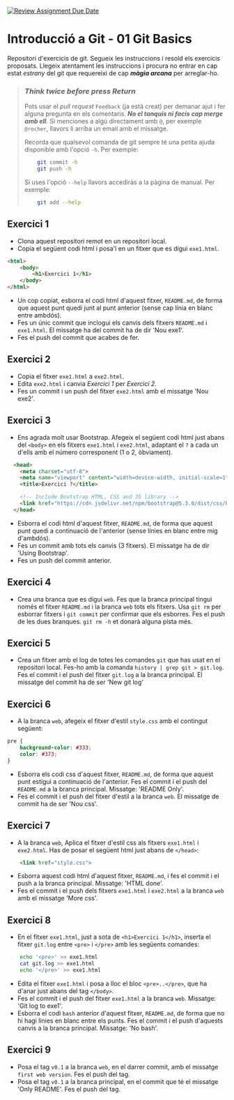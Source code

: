 [![Review Assignment Due Date](https://classroom.github.com/assets/deadline-readme-button-22041afd0340ce965d47ae6ef1cefeee28c7c493a6346c4f15d667ab976d596c.svg)](https://classroom.github.com/a/Lug9WwD2)
# Introducció a Git - 01 Git Basics

Repositori d'exercicis de git. Segueix les instruccions i resold els exercicis
proposats. Llegeix atentament les instruccions i procura no entrar en cap
estat _estrany_ del git que requereixi de cap **_màgia arcana_** per
arreglar-ho.

> ### _Think twice before press Return_
>
> Pots usar el _pull request_ `Feedback` (ja està creat) per demanar ajut i
> fer alguna pregunta en els comentaris. **_No el tanquis ni facis cap merge
> amb ell_**. Si menciones a algú directament amb `@`, per exemple `@rocher`,
> llavors li arriba un email amb el missatge.
>
> Recorda que qualsevol comanda de git sempre té una petita ajuda disponible
> amb l'opció `-h`. Per exemple:
> ```bash
>     git commit -h
>     git push -h
> ```
> Si uses l'opció `--help` llavors accediràs a la pàgina de manual. Per
> exemple:
> ```bash
>     git add --help
> ```

## Exercici 1

  - Clona aquest repositori remot en un repositori local.
  - Copia el següent codi html i posa'l en un fitxer que es digui `exe1.html`.

```html
<html>
    <body>
        <h1>Exercici 1</h1>
    </body>
</html>
```

  - Un cop copiat, esborra el codi html d'aquest fitxer, `README.md`, de forma
    que aquest punt quedi junt al punt anterior (sense cap línia en blanc entre
    ambdós).
  - Fes un únic commit que inclogui els canvis dels fitxers `README.md` i
    `exe1.html`. El missatge ha del commit ha de dir 'Nou exe1'.
  - Fes el push del commit que acabes de fer.

## Exercici 2

  - Copia el fitxer `exe1.html` a `exe2.html`.
  - Edita `exe2.html` i canvia _Exercici 1_ per _Exercici 2_.
  - Fes un commit i un push del fitxer `exe2.html` amb el missatge 'Nou exe2'.

## Exercici 3

  - Ens agrada molt usar Bootstrap. Afegeix el següent codi html just abans del
    `<body>` en els fitxers `exe1.html` i `exe2.html`, adaptant el `?` a cada
    un d'ells amb el número corresponent (1 o 2, òbviament).

```html
  <head>
    <meta charset="utf-8">
    <meta name="viewport" content="width=device-width, initial-scale=1">
    <title>Exercici ?</title>

    <!-- Include Bootstrap HTML, CSS and JS library -->
    <link href="https://cdn.jsdelivr.net/npm/bootstrap@5.3.8/dist/css/bootstrap.min.css" rel="stylesheet" integrity="sha384-sRIl4kxILFvY47J16cr9ZwB07vP4J8+LH7qKQnuqkuIAvNWLzeN8tE5YBujZqJLB" crossorigin="anonymous">
  </head>
  ```

  - Esborra el codi html d'aquest fitxer, `README.md`, de forma que aquest
    punt quedi a continuació de l'anterior (sense línies en blanc entre mig
    d'ambdós).
  - Fes un commit amb tots els canvis (3 fitxers). El missatge ha de dir
    'Using Bootstrap'.
  - Fes un push del commit anterior.

## Exercici 4

  - Crea una branca que es digui `web`. Fes que la branca principal tingui
    només el fitxer `README.md` i la branca `web` tots els fitxers. Usa `git
    rm` per esborrar fitxers i `git commit` per confirmar que els esborres.
    Fes el push de les dues branques. `git rm -h` et donarà alguna pista més.

## Exercici 5

  - Crea un fitxer amb el log de totes les comandes `git` que has usat en el
    repositori local. Fes-ho amb la comanda `history | grep git > git.log`.
    Fes el commit i el push del fitxer `git.log` a la branca principal. El
    missatge del commit ha de ser 'New git log'

## Exercici 6

  - A la branca `web`, afegeix el fitxer d'estil `style.css` amb el contingut
    següent:

```css
pre {
    background-color: #333;
    color: #373;
}
```

  - Esborra els codi css d'aquest fitxer, `README.md`, de forma que aquest
    punt estigui a continuació de l'anterior. Fes el commit i el push del
    `README.md` a la branca principal. Missatge: 'README Only'.
  - Fes el commit i el push del fitxer d'estil a la branca `web`. El missatge
    de commit ha de ser 'Nou css'.

## Exercici 7

  - A la branca `web`, Aplica el fitxer d'estil css als fitxers `exe1.html` i
    `exe2.html`. Has de posar el següent html just abans de `</head>`:

```html
    <link href="style.css">
```

  - Esborra aquest codi html d'aquest fitxer, `README.md`, i fes el commit i
    el push a la branca principal. Missatge: 'HTML done'.
  - Fes el commit i el push dels fitxers `exe1.html` i `exe2.html` a la branca
    `web` amb el missatge 'More css'.

## Exercici 8

  - En el fitxer `exe1.html`, just a sota de `<h1>Exercici 1</h1>`, inserta el
    fitxer `git.log` entre `<pre>` i `</pre>` amb les següents comandes:

```bash
    echo '<pre>' >> exe1.html
    cat git.log >> exe1.html
    echo '</pre>' >> exe1.html
```

  - Edita el fitxer `exe1.html` i posa a lloc el bloc `<pre>..</pre>`, que ha
    d'anar just abans del tag `</body>`.
  - Fes el commit i el push del fitxer `exe1.html` a la branca `web`.
    Missatge: 'Git log to exe1'.
  - Esborra el codi `bash` anterior d'aquest fitxer, `README.md`, de forma que
    no hi hagi línies en blanc entre els punts. Fes el commit i el push
    d'aquests canvis a la branca principal. Missatge: 'No bash'.

## Exercici 9

  - Posa el tag `v0.1` a la branca `web`, en el darrer commit, amb el missatge
    `first web version`. Fes el push del tag.
  - Posa el tag `v0.1` a la branca principal, en el commit que té el missatge
    'Only README'. Fes el push del tag.

